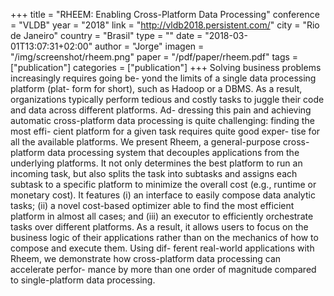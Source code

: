 +++
title = "RHEEM: Enabling Cross-Platform Data Processing"
conference = "VLDB"
year = "2018"
link = "http://vldb2018.persistent.com/"
city = "Rio de Janeiro"
country =  "Brasil"
type = ""
date = "2018-03-01T13:07:31+02:00"
author = "Jorge"
imagen = "/img/screenshot/rheem.png"
paper = "/pdf/paper/rheem.pdf"
tags = ["publication"]
categories = ["publication"]
+++
Solving business problems increasingly requires going be- yond the limits of a single data processing platform (plat- form for short), such as Hadoop or a DBMS. As a result, organizations typically perform tedious and costly tasks to juggle their code and data across different platforms. Ad- dressing this pain and achieving automatic cross-platform data processing is quite challenging: finding the most effi- cient platform for a given task requires quite good exper- tise for all the available platforms. We present Rheem, a general-purpose cross-platform data processing system that decouples applications from the underlying platforms. It not only determines the best platform to run an incoming task, but also splits the task into subtasks and assigns each subtask to a specific platform to minimize the overall cost (e.g., runtime or monetary cost). It features (i) an interface to easily compose data analytic tasks; (ii) a novel cost-based optimizer able to find the most efficient platform in almost all cases; and (iii) an executor to efficiently orchestrate tasks over different platforms. As a result, it allows users to focus on the business logic of their applications rather than on the mechanics of how to compose and execute them. Using dif- ferent real-world applications with Rheem, we demonstrate how cross-platform data processing can accelerate perfor- mance by more than one order of magnitude compared to single-platform data processing.